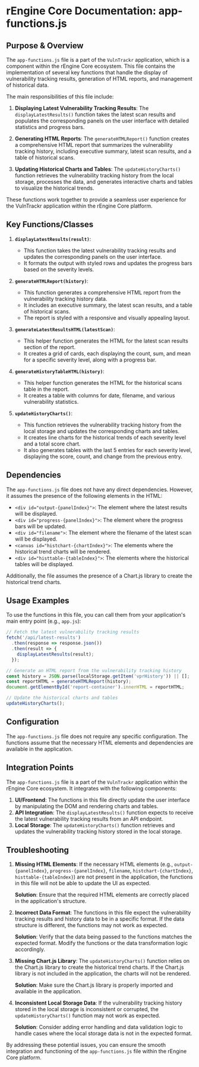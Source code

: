 # rEngine Core Documentation: app-functions.js

## Purpose & Overview

The `app-functions.js` file is a part of the `VulnTrackr` application, which is a component within the rEngine Core ecosystem. This file contains the implementation of several key functions that handle the display of vulnerability tracking results, generation of HTML reports, and management of historical data.

The main responsibilities of this file include:

1. **Displaying Latest Vulnerability Tracking Results**: The `displayLatestResults()` function takes the latest scan results and populates the corresponding panels on the user interface with detailed statistics and progress bars.

1. **Generating HTML Reports**: The `generateHTMLReport()` function creates a comprehensive HTML report that summarizes the vulnerability tracking history, including executive summary, latest scan results, and a table of historical scans.

1. **Updating Historical Charts and Tables**: The `updateHistoryCharts()` function retrieves the vulnerability tracking history from the local storage, processes the data, and generates interactive charts and tables to visualize the historical trends.

These functions work together to provide a seamless user experience for the VulnTrackr application within the rEngine Core platform.

## Key Functions/Classes

1. **`displayLatestResults(result)`**:
   - This function takes the latest vulnerability tracking results and updates the corresponding panels on the user interface.
   - It formats the output with styled rows and updates the progress bars based on the severity levels.

1. **`generateHTMLReport(history)`**:
   - This function generates a comprehensive HTML report from the vulnerability tracking history data.
   - It includes an executive summary, the latest scan results, and a table of historical scans.
   - The report is styled with a responsive and visually appealing layout.

1. **`generateLatestResultsHTML(latestScan)`**:
   - This helper function generates the HTML for the latest scan results section of the report.
   - It creates a grid of cards, each displaying the count, sum, and mean for a specific severity level, along with a progress bar.

1. **`generateHistoryTableHTML(history)`**:
   - This helper function generates the HTML for the historical scans table in the report.
   - It creates a table with columns for date, filename, and various vulnerability statistics.

1. **`updateHistoryCharts()`**:
   - This function retrieves the vulnerability tracking history from the local storage and updates the corresponding charts and tables.
   - It creates line charts for the historical trends of each severity level and a total score chart.
   - It also generates tables with the last 5 entries for each severity level, displaying the score, count, and change from the previous entry.

## Dependencies

The `app-functions.js` file does not have any direct dependencies. However, it assumes the presence of the following elements in the HTML:

- `<div id="output-{panelIndex}">`: The element where the latest results will be displayed.
- `<div id="progress-{panelIndex}">`: The element where the progress bars will be updated.
- `<div id="filename">`: The element where the filename of the latest scan will be displayed.
- `<canvas id="histchart-{chartIndex}">`: The elements where the historical trend charts will be rendered.
- `<div id="histtable-{tableIndex}">`: The elements where the historical tables will be displayed.

Additionally, the file assumes the presence of a Chart.js library to create the historical trend charts.

## Usage Examples

To use the functions in this file, you can call them from your application's main entry point (e.g., `app.js`):

```javascript
// Fetch the latest vulnerability tracking results
fetch('/api/latest-results')
  .then(response => response.json())
  .then(result => {
    displayLatestResults(result);
  });

// Generate an HTML report from the vulnerability tracking history
const history = JSON.parse(localStorage.getItem('vprHistory')) || [];
const reportHTML = generateHTMLReport(history);
document.getElementById('report-container').innerHTML = reportHTML;

// Update the historical charts and tables
updateHistoryCharts();
```

## Configuration

The `app-functions.js` file does not require any specific configuration. The functions assume that the necessary HTML elements and dependencies are available in the application.

## Integration Points

The `app-functions.js` file is a part of the `VulnTrackr` application within the rEngine Core ecosystem. It integrates with the following components:

1. **UI/Frontend**: The functions in this file directly update the user interface by manipulating the DOM and rendering charts and tables.
2. **API Integration**: The `displayLatestResults()` function expects to receive the latest vulnerability tracking results from an API endpoint.
3. **Local Storage**: The `updateHistoryCharts()` function retrieves and updates the vulnerability tracking history stored in the local storage.

## Troubleshooting

1. **Missing HTML Elements**: If the necessary HTML elements (e.g., `output-{panelIndex}`, `progress-{panelIndex}`, `filename`, `histchart-{chartIndex}`, `histtable-{tableIndex}`) are not present in the application, the functions in this file will not be able to update the UI as expected.

   **Solution**: Ensure that the required HTML elements are correctly placed in the application's structure.

1. **Incorrect Data Format**: The functions in this file expect the vulnerability tracking results and history data to be in a specific format. If the data structure is different, the functions may not work as expected.

   **Solution**: Verify that the data being passed to the functions matches the expected format. Modify the functions or the data transformation logic accordingly.

1. **Missing Chart.js Library**: The `updateHistoryCharts()` function relies on the Chart.js library to create the historical trend charts. If the Chart.js library is not included in the application, the charts will not be rendered.

   **Solution**: Make sure the Chart.js library is properly imported and available in the application.

1. **Inconsistent Local Storage Data**: If the vulnerability tracking history stored in the local storage is inconsistent or corrupted, the `updateHistoryCharts()` function may not work as expected.

   **Solution**: Consider adding error handling and data validation logic to handle cases where the local storage data is not in the expected format.

By addressing these potential issues, you can ensure the smooth integration and functioning of the `app-functions.js` file within the rEngine Core platform.
